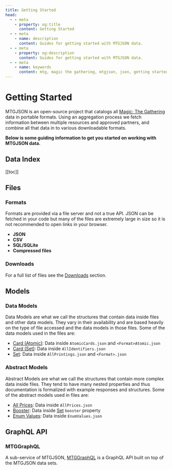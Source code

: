 ```yaml
---
title: Getting Started
head:
  - - meta
    - property: og:title
      content: Getting Started
  - - meta
    - name: description
      content: Guides for getting started with MTGJSON data.
  - - meta
    - property: og:description
      content: Guides for getting started with MTGJSON data.
  - - meta
    - name: keywords
      content: mtg, magic the gathering, mtgjson, json, getting started, guides
---
```


# Getting Started

MTGJSON is an open-source project that catalogs all [Magic: The Gathering](https://magic.wizards.com/en) data in portable formats. Using an aggregation process we fetch information between multiple resources and approved partners, and combine all that data in to various downloadable formats.

**Below is some guiding information to get you started on working with MTGJSON data.**

## Data Index

[[toc]]

## Files

### Formats

Formats are provided via a file server and not a true API. JSON can be fetched in your code but many of the files are extremely large in size so it is not recommended to open links in your browser.

- **JSON**
- **CSV**
- **SQL/SQLite**
- **Compressed files**

### Downloads

For a full list of files see the [Downloads](/downloads/) section.

## Models

### Data Models

Data Models are what we call the structures that contain data inside files and other data models. They vary in their availability and are based heavily on the type of file accessed and the data models in those files. Some of the data models used in the files are:

- [Card (Atomic)](/data-models/card-atomic/): Data inside `AtomicCards.json` and `<Format>Atomic.json`
- [Card (Set)](/data-models/card-set/): Data inside `AllIdentifiers.json`
- [Set](/data-models/set/): Data inside `AllPrintings.json` and `<Format>.json`

### Abstract Models

Abstract Models are what we call the structures that contain more complex data inside files. They tend to have many nested properties and thus documentation is formalized with example responses and structures. Some of the abstract models used in files are:

- [All Prices](/abstract-models/all-prices/): Data inside `AllPrices.json`
- [Booster](/abstract-models/booster/): Data inside [Set](/data-models/set/#booster) `booster` property
- [Enum Values](/abstract-models/enum-values/): Data inside `EnumValues.json`

## GraphQL API

### MTGGraphQL

A sub-service of MTGJSON, [MTGGraphQL](/mtggraphql/) is a GraphQL API built on top of the MTGJSON data sets.
